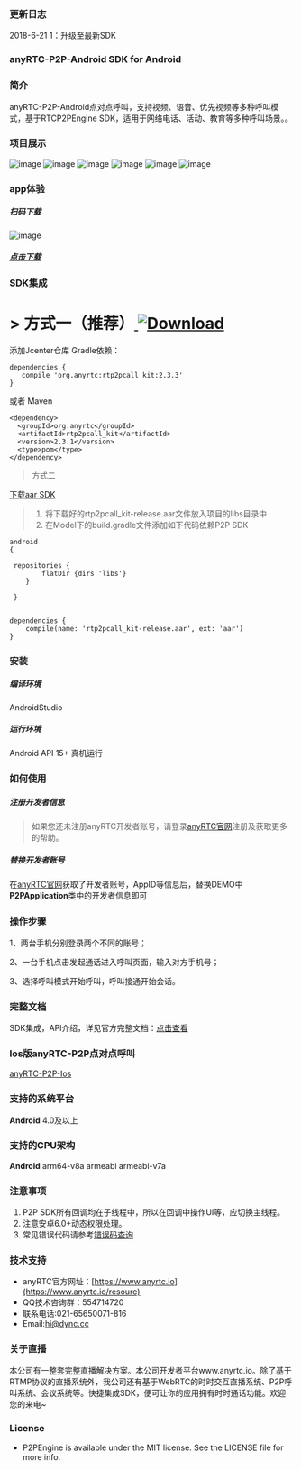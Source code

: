 ### 更新日志

2018-6-21
1：升级至最新SDK

### anyRTC-P2P-Android SDK for Android
### 简介
anyRTC-P2P-Android点对点呼叫，支持视频、语音、优先视频等多种呼叫模式，基于RTCP2PEngine SDK，适用于网络电话、活动、教育等多种呼叫场景。。

### 项目展示
![image](https://github.com/AnyRTC/anyRTC-P2P-Android/blob/master/images/p2p1.png)
![image](https://github.com/AnyRTC/anyRTC-P2P-Android/blob/master/images/p2p2.jpg)
![image](https://github.com/AnyRTC/anyRTC-P2P-Android/blob/master/images/p2p3.jpg)
![image](https://github.com/AnyRTC/anyRTC-P2P-Android/blob/master/images/p2p4.jpg)
![image](https://github.com/AnyRTC/anyRTC-P2P-Android/blob/master/images/p2p5.jpg)
![image](https://github.com/AnyRTC/anyRTC-P2P-Android/blob/master/images/p2p6.jpg)


### app体验

##### 扫码下载
![image](https://github.com/AnyRTC/anyRTC-P2P-Android/blob/master/images/demo_qrcode.png)
##### [点击下载](https://www.pgyer.com/anyrtc_p2p_android)


### SDK集成
# > 方式一（推荐）[ ![Download](https://api.bintray.com/packages/dyncanyrtc/anyrtc_dev/anyRTC-P2P-Android/images/download.svg) ](https://bintray.com/dyncanyrtc/anyrtc_dev/anyRTC-P2P-Android/_latestVersion)


添加Jcenter仓库 Gradle依赖：

```
dependencies {
   compile 'org.anyrtc:rtp2pcall_kit:2.3.3'
}
```

或者 Maven
```
<dependency>
  <groupId>org.anyrtc</groupId>
  <artifactId>rtp2pcall_kit</artifactId>
  <version>2.3.1</version>
  <type>pom</type>
</dependency>
```

>方式二

 [下载aar SDK](https://www.anyrtc.io/resoure)

>1. 将下载好的rtp2pcall_kit-release.aar文件放入项目的libs目录中
>2. 在Model下的build.gradle文件添加如下代码依赖P2P SDK

```
android
{

 repositories {
        flatDir {dirs 'libs'}
    }
    
 }
    
```
```
dependencies {
    compile(name: 'rtp2pcall_kit-release.aar', ext: 'aar')
}
```

### 安装

##### 编译环境

AndroidStudio

##### 运行环境

Android API 15+
真机运行

### 如何使用

##### 注册开发者信息

>如果您还未注册anyRTC开发者账号，请登录[anyRTC官网](http://www.anyrtc.io)注册及获取更多的帮助。

##### 替换开发者账号
在[anyRTC官网](http://www.anyrtc.io)获取了开发者账号，AppID等信息后，替换DEMO中
**P2PApplication**类中的开发者信息即可

### 操作步骤

1、两台手机分别登录两个不同的账号；

2、一台手机点击发起通话进入呼叫页面，输入对方手机号；

3、选择呼叫模式开始呼叫，呼叫接通开始会话。

### 完整文档
SDK集成，API介绍，详见官方完整文档：[点击查看](https://www.anyrtc.io/resoure)

### Ios版anyRTC-P2P点对点呼叫

[anyRTC-P2P-Ios](https://github.com/AnyRTC/anyRTC-P2P-iOS)


### 支持的系统平台
**Android** 4.0及以上

### 支持的CPU架构
**Android** arm64-v8a  armeabi armeabi-v7a


### 注意事项
1. P2P SDK所有回调均在子线程中，所以在回调中操作UI等，应切换主线程。
2. 注意安卓6.0+动态权限处理。
3. 常见错误代码请参考[错误码查询](https://www.anyrtc.io/resoure)

### 技术支持
- anyRTC官方网址：[https://www.anyrtc.io](https://www.anyrtc.io/resoure)
- QQ技术咨询群：554714720
- 联系电话:021-65650071-816
- Email:hi@dync.cc

### 关于直播

本公司有一整套完整直播解决方案。本公司开发者平台www.anyrtc.io。除了基于RTMP协议的直播系统外，我公司还有基于WebRTC的时时交互直播系统、P2P呼叫系统、会议系统等。快捷集成SDK，便可让你的应用拥有时时通话功能。欢迎您的来电~

### License

- P2PEngine is available under the MIT license. See the LICENSE file for more info.





   



 

